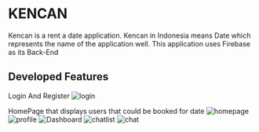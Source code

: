 # KENCAN

Kencan is a rent a date application. Kencan in Indonesia means Date which represents the name of the application well. This application uses Firebase as its Back-End

## Developed Features

Login And Register
![login](https://user-images.githubusercontent.com/73214363/133067298-28952394-6e64-4e9f-9e44-96a9d374735d.png)

HomePage that displays users that could be booked for date
![homepage](https://user-images.githubusercontent.com/73214363/133067318-10743021-4be9-4e43-b064-85817801006a.png)
![profile](https://user-images.githubusercontent.com/73214363/133067340-bf8897b2-1b29-43f5-814c-d2aac0212256.png)
![Dashboard](https://user-images.githubusercontent.com/73214363/133069250-576616ba-32f1-40eb-9b30-a6f993eca35b.png)
![chatlist](https://user-images.githubusercontent.com/73214363/133067360-66c5bb55-2504-4cb3-979c-e4a8d17adf45.png)
![chat](https://user-images.githubusercontent.com/73214363/133067375-2bbb869e-9d17-4117-97f3-4297da454c8d.png)

